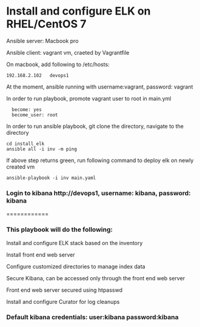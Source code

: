 
# Install and configure ELK on RHEL/CentOS 7

 Ansible server: Macbook pro

 Ansible client: vagrant vm, craeted by Vagrantfile

 On macbook, add following to /etc/hosts:
```
192.168.2.102	devops1
```

 At the moment, ansible running with username:vagrant, password: vagrant

 In order to run playbook, promote vagrant user to root in main.yml
```
  become: yes
  become_user: root
```

 In order to run ansible playbook, git clone the directory, navigate to the directory
```
cd install_elk
ansible all -i inv -m ping
```
If above step returns green, run following command to deploy elk on newly created vm
```
ansible-playbook -i inv main.yaml
```

### Login to kibana http://devops1, username: kibana, password: kibana



============


### This playbook will do the following:
 Install and configure ELK stack based on the inventory

 Install front end web server

 Configure customized directories to manage index data

 Secure Kibana, can be accessed only through the front end web server

 Front end web server secured using htpasswd

 Install and configure Curator for log cleanups

### Default kibana credentials: user:kibana password:kibana
